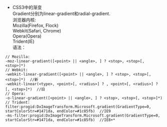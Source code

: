 * CSS3中的渐变  
Gradient分别为linear-gradient和radial-gradient.  
浏览器内核:  
Mozilla(Firefox, Flock)  
Webkit(Safari, Chrome)  
Opera(Opera)  
Trident(IE)  
语法：  
```
// Mozilla:
-moz-linear-gradient([<point> || <angle>, ] ? <stop>, <stop>[, <stop>]*)
// Webkit:  
-webkit-linear-gradient([<point> || <angle>, ] ? <stop>, <stop>[, <stop>]*)  //新
-webkit-linear(<type>, <point>[, <radius>] ? , <point>[, <radius>] ? [, <stop>]*)  //旧  
// Opera:
-o-linear-gradient([<point> || <angle>, ] ? <stop>, <stop>[, <stop>]*)  
// Trident:  
filter:progid:DxImageTransform.Microsoft.gradient(GradientType=0, startColorStr=#1471da, endColor=#1c85fb)  //IE9  
-ms-filter:progid:DxImageTransform.Microsoft.gradient(GradientType=0, startColorStr=#1471da, endColor=#1c85fb)  //IE8+*
```  
           